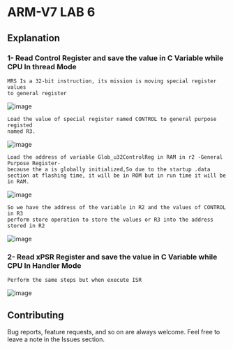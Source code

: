 # ARM-V7 LAB 6

## Explanation
### 1- Read Control Register and save the value in C Variable while CPU In thread Mode
	MRS Is a 32-bit instruction, its mission is moving special register values 
	to general register 
![image](https://drive.google.com/uc?export=download&id=1QEeAzbVOOi_I3TpOZxZp-RQhEw8E9DyU)

	Load the value of special register named CONTROL to general purpose registed
	named R3.
![image](https://drive.google.com/uc?export=download&id=1ALTFv886ZP5LAfGdt3fM19dI6qFJ3n4m)

	Load the address of variable Glob_u32ControlReg in RAM in r2 -General Purpose Register-
	because the a is globally initialized,So due to the startup .data section at flashing time, it will be in ROM but in run time it will be in RAM.

![image](https://drive.google.com/uc?export=download&id=1bhL6Lzuy168WIEtKuLgm1lvVQc3j4I0F)

	So we have the address of the variable in R2 and the values of CONTROL in R3
	perform store operation to store the values or R3 into the address stored in R2
![image](https://drive.google.com/uc?export=download&id=1lasZ0JH6ZVhx0iSmKmSpUw4qxaM8y4Z1)

### 2- Read xPSR Register and save the value in C Variable while CPU In Handler Mode
	Perform the same steps but when execute ISR 

![image](https://drive.google.com/uc?export=download&id=1pMQBFzFSNjgon3Wn4LJhNNXqoPMhAD2k)


## Contributing  
Bug reports, feature requests, and so on are always welcome. Feel free to leave a note in the Issues section.
